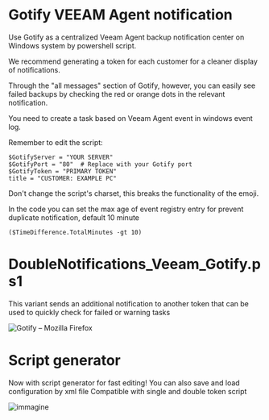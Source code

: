 # Gotify VEEAM Agent notification
Use Gotify as a centralized Veeam Agent backup notification center on Windows system by powershell script.

We recommend generating a token for each customer for a cleaner display of notifications.

Through the "all messages" section of Gotify, however, you can easily see failed backups by checking the red or orange dots in the relevant notification.

You need to create a task based on Veeam Agent event in windows event log.

Remember to edit the script:

```
$GotifyServer = "YOUR SERVER"
$GotifyPort = "80"  # Replace with your Gotify port
$GotifyToken = "PRIMARY TOKEN"
title = "CUSTOMER: EXAMPLE PC"
```

Don't change the script's charset, this breaks the functionality of the emoji.

In the code you can set the max age of event registry entry for prevent duplicate notification, default 10 minute

```
($TimeDifference.TotalMinutes -gt 10)
```

# DoubleNotifications_Veeam_Gotify.ps1

This variant sends an additional notification to another token that can be used to quickly check for failed or warning tasks

![Gotify – Mozilla Firefox](https://github.com/Leproide/Gotify-VEEAM-Agent-notification/assets/8448713/e25f4dd0-2d84-42e1-b15b-19749f91a1eb)

# Script generator

Now with script generator for fast editing!
You can also save and load configuration by xml file
Compatible with single and double token script

![immagine](https://github.com/Leproide/Gotify-VEEAM-Agent-notification/assets/8448713/0ec99bbd-a92f-4fb3-af99-6427fac3bf8b)

